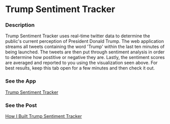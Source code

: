 # Trump Sentiment Tracker

### Description
Trump Sentiment Tracker uses real-time twitter data to determine the public's current perception of President Donald Trump. The web application streams all tweets containing the word 'Trump' within the last ten minutes of being launched. The tweets are then put through sentiment analysis in order to determine how postitive or negative they are. Lastly, the sentiment scores are averaged and reported to you using the visualization seen above. For best results, keep this tab open for a few minutes and then check it out.

### See the App
[Trump Sentiment Tracker](https://trump-sentiment-tracker.herokuapp.com)

### See the Post
[How I Built Trump Sentiment Tracker](https://hackernoon.com/how-i-built-trump-sentiment-tracker-355ff87859f9)
